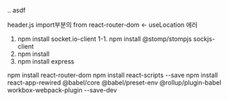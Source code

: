 ..
asdf


header.js
import부분의 from react-router-dom <- useLocation 에러

1. npm install socket.io-client
1-1. npm install @stomp/stompjs sockjs-client
2. npm install 
3. npm install express

npm install react-router-dom
npm install react-scripts --save
npm install react-app-rewired @babel/core @babel/preset-env @rollup/plugin-babel workbox-webpack-plugin --save-dev
